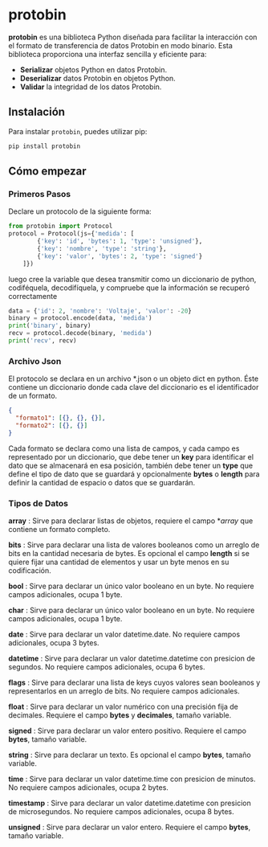 # protobin

**protobin** es una biblioteca Python diseñada para facilitar la interacción con el formato de transferencia de datos Protobin en modo binario. Esta biblioteca proporciona una interfaz sencilla y eficiente para:

* **Serializar** objetos Python en datos Protobin.
* **Deserializar** datos Protobin en objetos Python.
* **Validar** la integridad de los datos Protobin.

## Instalación

Para instalar `protobin`, puedes utilizar pip:

```bash
pip install protobin
```

## Cómo empezar

### Primeros Pasos
Declare un protocolo de la siguiente forma:

```python
from protobin import Protocol
protocol = Protocol(js={'medida': [
        {'key': 'id', 'bytes': 1, 'type': 'unsigned'},
        {'key': 'nombre', 'type': 'string'},
        {'key': 'valor', 'bytes': 2, 'type': 'signed'}
    ]})
```

luego cree la variable que desea transmitir como un diccionario de python, codiféquela, decodifíquela, y compruebe que la información se recuperó correctamente 

```python
data = {'id': 2, 'nombre': 'Voltaje', 'valor': -20}
binary = protocol.encode(data, 'medida')
print('binary', binary)
recv = protocol.decode(binary, 'medida')
print('recv', recv)
```

### Archivo Json

El protocolo se declara en un archivo *.json o un objeto dict en python.
Éste contiene un diccionario donde cada clave del diccionario es el identificador de un formato.

```json
{
  "formato1": [{}, {}, {}],
  "formato2": [{}, {}]  
}
```

Cada formato se declara como una lista de campos, y cada campo es representado por un diccionario, que debe tener un **key** para identificar el dato que se almacenará en esa posición, también debe tener un **type** que define el tipo de dato que se guardará y opcionalmente **bytes** o **length** para definir la cantidad de espacio o datos que se guardarán.


### Tipos de Datos

**array** : Sirve para declarar listas de objetos, requiere el campo **array* que contiene un formato completo.

**bits** : Sirve para declarar una lista de valores booleanos como un arreglo de bits en la cantidad necesaria de bytes. Es opcional el campo **length** si se quiere fijar una cantidad de elementos y usar un byte menos en su codificación.

**bool** : Sirve para declarar un único valor booleano en un byte. No requiere campos adicionales, ocupa 1 byte.

**char** : Sirve para declarar un único valor booleano en un byte. No requiere campos adicionales, ocupa 1 byte.

**date** : Sirve para declarar un valor datetime.date. No requiere campos adicionales, ocupa 3 bytes.

**datetime** : Sirve para declarar un valor datetime.datetime con presicion de segundos. No requiere campos adicionales, ocupa 6 bytes.

**flags** : Sirve para declarar una lista de keys cuyos valores sean booleanos y representarlos en un arreglo de bits. No requiere campos adicionales.

**float** : Sirve para declarar un valor numérico con una precisión fija de decimales. Requiere el campo **bytes** y **decimales**, tamaño variable.

**signed** : Sirve para declarar un valor entero positivo. Requiere el campo **bytes**, tamaño variable.

**string** : Sirve para declarar un texto. Es opcional el campo **bytes**, tamaño variable.

**time** : Sirve para declarar un valor datetime.time con presicion de minutos. No requiere campos adicionales, ocupa 2 bytes.

**timestamp** : Sirve para declarar un valor datetime.datetime con presicion de microsegundos. No requiere campos adicionales, ocupa 8 bytes.

**unsigned** : Sirve para declarar un valor entero. Requiere el campo **bytes**, tamaño variable.
